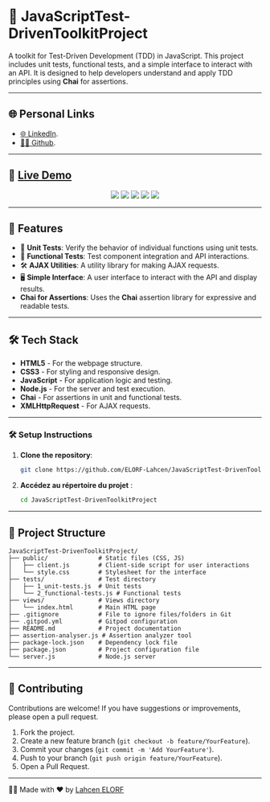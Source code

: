 # 🧪 JavaScriptTest-DrivenToolkitProject

A toolkit for Test-Driven Development (TDD) in JavaScript. This project includes unit tests, functional tests, and a simple interface to interact with an API. It is designed to help developers understand and apply TDD principles using **Chai** for assertions.

---

## 🌐 Personal Links
- [🌐 LinkedIn](https://www.linkedin.com/in/lahcenelorf/).
- [👨‍💻 Github](https://github.com/ELORF-Lahcen).

---

## 🔗 [Live Demo](#)
<div align="center">
    <img src="https://img.shields.io/badge/HTML-5-orange?style=for-the-badge&logo=html5&logoColor=white" />
    <img src="https://img.shields.io/badge/CSS-3-blue?style=for-the-badge&logo=css3&logoColor=white" />
    <img src="https://img.shields.io/badge/JavaScript-yellow?style=for-the-badge&logo=javascript&logoColor=black" />
    <img src="https://img.shields.io/badge/Node.js-green?style=for-the-badge&logo=node.js&logoColor=white" />
    <img src="https://img.shields.io/badge/Chai-Testing%20Library-blueviolet?style=for-the-badge&logo=chai&logoColor=white" />
</div>

---

## 📌 Features

- 🧪 **Unit Tests**: Verify the behavior of individual functions using unit tests.
- 🧪 **Functional Tests**: Test component integration and API interactions.
- 🛠️ **AJAX Utilities**: A utility library for making AJAX requests.
- 🖥️ **Simple Interface**: A user interface to interact with the API and display results.
- **Chai for Assertions**: Uses the **Chai** assertion library for expressive and readable tests.

---

## 🛠️ Tech Stack

- **HTML5** - For the webpage structure.
- **CSS3** - For styling and responsive design.
- **JavaScript** - For application logic and testing.
- **Node.js** - For the server and test execution.
- **Chai** - For assertions in unit and functional tests.
- **XMLHttpRequest** - For AJAX requests.

---

### 🛠️ Setup Instructions

1. **Clone the repository**:
   ```bash
   git clone https://github.com/ELORF-Lahcen/JavaScriptTest-DrivenToolkitProject.git
   ```
2. **Accédez au répertoire du projet** :
   ```bash
   cd JavaScriptTest-DrivenToolkitProject
   ```

--- 

## 📂 Project Structure

```plaintext
JavaScriptTest-DrivenToolkitProject/
├── public/              # Static files (CSS, JS)
│   ├── client.js        # Client-side script for user interactions
│   └── style.css        # Stylesheet for the interface
├── tests/               # Test directory
│   ├── 1_unit-tests.js  # Unit tests
│   └── 2_functional-tests.js # Functional tests
├── views/               # Views directory
│   └── index.html       # Main HTML page
├── .gitignore           # File to ignore files/folders in Git
├── .gitpod.yml          # Gitpod configuration
├── README.md            # Project documentation
├── assertion-analyser.js # Assertion analyzer tool
├── package-lock.json    # Dependency lock file
├── package.json         # Project configuration file
└── server.js            # Node.js server
```

---

## 🤝 Contributing

Contributions are welcome! If you have suggestions or improvements, please open a pull request.

1. Fork the project.
2. Create a new feature branch (`git checkout -b feature/YourFeature`).
3. Commit your changes (`git commit -m 'Add YourFeature'`).
4. Push to your branch (`git push origin feature/YourFeature`).
5. Open a Pull Request.

---

👨‍💻 Made with ❤️ by [Lahcen ELORF](https://github.com/elorf-lahcen)



